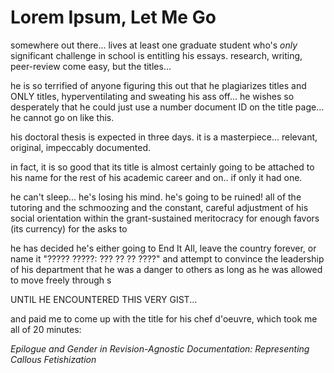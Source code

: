 # Lorem Ipsum, Let Me Go

somewhere out there... lives at least one graduate student who's *only* significant challenge in school is entitling his essays. research, writing, peer-review come easy, but the titles...

he is so terrified of anyone figuring this out that he plagiarizes titles and ONLY titles, hyperventilating and sweating his ass off... he wishes so desperately that he could just use a number document ID on the title page... he cannot go on like this.

his doctoral thesis is expected in three days. it is a masterpiece... relevant, original, impeccably documented.

in fact, it is so good that its title is almost certainly going to be attached to his name for the rest of his academic career and on.. if only it had one.

he can't sleep... he's losing his mind. he's going to be ruined! all of the tutoring and the schmoozing and the constant, careful adjustment of his social orientation within the grant-sustained meritocracy for enough favors (its currency) for the asks to

he has decided he's either going to End It All, leave the country forever, or name it "????? ?????: ??? ?? ?? ????" and attempt to convince the leadership of his department that he was a danger to others as long as he was allowed to move freely through s

UNTIL HE ENCOUNTERED THIS VERY GIST...

and paid me to come up with the title for his chef d'oeuvre, which took me all of 20 minutes:

*Epilogue and Gender in Revision-Agnostic Documentation: Representing Callous Fetishization*